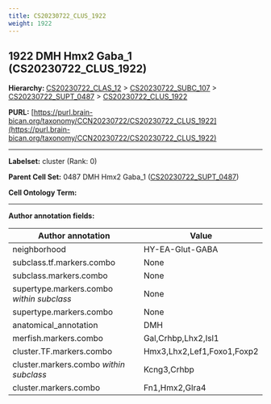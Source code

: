 ```yaml
---
title: CS20230722_CLUS_1922
weight: 1922
---
```

## 1922 DMH Hmx2 Gaba_1 (CS20230722_CLUS_1922)
<b>Hierarchy: </b>
[CS20230722_CLAS_12](../CS20230722_CLAS_12) >
[CS20230722_SUBC_107](../CS20230722_SUBC_107) >
[CS20230722_SUPT_0487](../CS20230722_SUPT_0487) >
[CS20230722_CLUS_1922](../CS20230722_CLUS_1922)

**PURL:** [https://purl.brain-bican.org/taxonomy/CCN20230722/CS20230722_CLUS_1922](https://purl.brain-bican.org/taxonomy/CCN20230722/CS20230722_CLUS_1922)

---


**Labelset:** cluster (Rank: 0)

**Parent Cell Set:** 0487 DMH Hmx2 Gaba_1 ([CS20230722_SUPT_0487](../CS20230722_SUPT_0487))



**Cell Ontology Term:** 

[MARKER GENES.]: #


---

[TRANSFERRED ANNOTATIONS.]: #


[AUTHOR ANNOTATION FIELDS.]: #


**Author annotation fields:**

| Author annotation | Value |
|-------------------|-------|
|neighborhood|HY-EA-Glut-GABA|
|subclass.tf.markers.combo|None|
|subclass.markers.combo|None|
|supertype.markers.combo _within subclass_|None|
|supertype.markers.combo|None|
|anatomical_annotation|DMH|
|merfish.markers.combo|Gal,Crhbp,Lhx2,Isl1|
|cluster.TF.markers.combo|Hmx3,Lhx2,Lef1,Foxo1,Foxp2|
|cluster.markers.combo _within subclass_|Kcng3,Crhbp|
|cluster.markers.combo|Fn1,Hmx2,Glra4|
